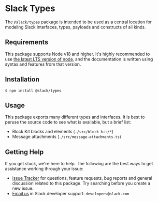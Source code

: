 # Slack Types

The `@slack/types` package is intended to be used as a central location for modeling Slack interfaces, types, payloads
and constructs of all kinds.

## Requirements

This package supports Node v18 and higher. It's highly recommended to use [the latest LTS version of
node](https://github.com/nodejs/Release#release-schedule), and the documentation is written using syntax and features
from that version.

## Installation

```shell
$ npm install @slack/types
```

## Usage

This package exports many different types and interfaces. It is best to peruse the source code to see what is
available, but a brief list:

- Block Kit blocks and elements (`./src/block-kit/*`)
- Message attachments (`./src/message-attachments.ts`)

## Getting Help

If you get stuck, we're here to help. The following are the best ways to get assistance working through your issue:

  * [Issue Tracker](http://github.com/slackapi/node-slack-sdk/issues) for questions, feature requests, bug reports and
    general discussion related to this package. Try searching before you create a new issue.
  * [Email us](mailto:developers@slack.com) in Slack developer support: `developers@slack.com`
